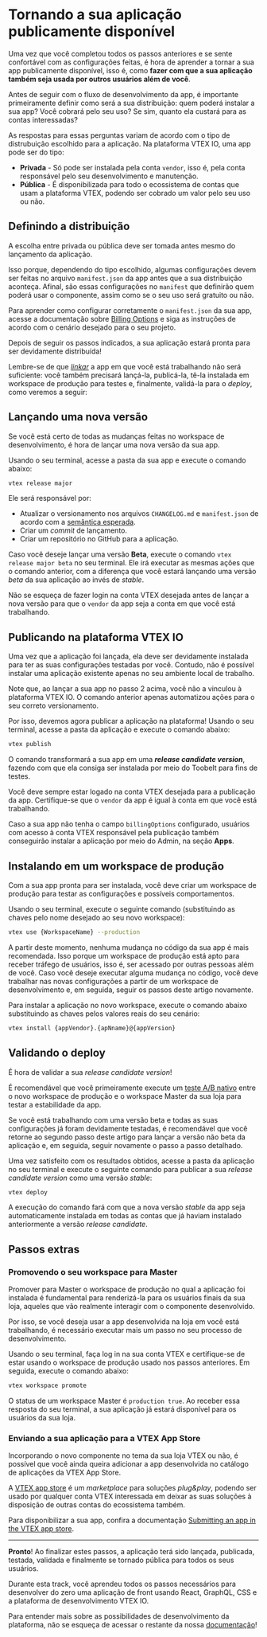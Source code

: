 # Tornando a sua aplicação publicamente disponível

Uma vez que você completou todos os passos anteriores e se sente confortável com as configurações feitas, é hora de aprender a tornar a sua app publicamente disponível, isso é, como **fazer com que a sua aplicação também seja usada por outros usuários além de você**. 

Antes de seguir com o fluxo de desenvolvimento da app, é importante primeiramente definir como será a sua distribuição: quem poderá instalar a sua app? Você cobrará pelo seu uso? Se sim, quanto ela custará para as contas interessadas?

As respostas para essas perguntas variam de acordo com o tipo de distrubuição escolhido para a aplicação. Na plataforma VTEX IO, uma app pode ser do tipo:

- **Privada** - Só pode ser instalada pela conta `vendor`, isso é, pela conta responsável pelo seu desenvolvimento e manutenção. 
- **Pública** - É disponibilizada para todo o ecossistema de contas que usam a plataforma VTEX, podendo ser cobrado um valor pelo seu uso ou não.

## Definindo a distribuição

A escolha entre privada ou pública deve ser tomada antes mesmo do lançamento da aplicação. 

Isso porque, dependendo do tipo escolhido, algumas configurações devem ser feitas no arquivo `manifest.json` da app antes que a sua distribuição aconteça. Afinal, são essas configurações no `manifest` que definirão quem poderá usar o componente, assim como se o seu uso será gratuito ou não. 

Para aprender como configurar corretamente o `manifest.json` da sua app, acesse a documentação sobre [Billing Options](https://vtex.io/docs/concepts/billing-options/) e siga as instruções de acordo com o cenário desejado para o seu projeto. 

Depois de seguir os passos indicados, a sua aplicação estará pronta para ser devidamente distribuída! 

Lembre-se de que [*linkar*](https://vtex.io/docs/recipes/store/linking-an-app) a app em que você está trabalhando não será suficiente: você também precisará lançá-la, publicá-la, tê-la instalada em workspace de produção para testes e, finalmente, validá-la para o *deploy*, como veremos a seguir:

## Lançando uma nova versão

Se você está certo de todas as mudanças feitas no workspace de desenvolvimento, é hora de lançar uma nova versão da sua app. 

Usando o seu terminal, acesse a pasta da sua app e execute o comando abaixo:

```sh
vtex release major
```

Ele será responsável por:

- Atualizar o versionamento nos arquivos `CHANGELOG.md` e `manifest.json` de acordo com a [semântica esperada](https://semver.org/).
- Criar um *commit* de lançamento.
- Criar um repositório no GitHub para a aplicação.

Caso você deseje lançar uma versão **Beta**, execute o comando `vtex release major beta` no seu terminal. Ele irá executar as mesmas ações que o comando anterior, com a diferença que você estará lançando uma versão *beta* da sua aplicação ao invés de *stable*. 

<div class="alert alert-warning">
Não se esqueça de fazer login na conta VTEX desejada antes de lançar a nova versão para que o <code>vendor</code> da app seja a conta em que você está trabalhando. 
</div>

## Publicando na plataforma VTEX IO

Uma vez que a aplicação foi lançada, ela deve ser devidamente instalada para ter as suas configurações testadas por você. Contudo, não é possível instalar uma aplicação existente apenas no seu ambiente local de trabalho.

<div class="alert alert-info">
Note que, ao lançar a sua app no passo 2 acima, você não a vinculou à plataforma VTEX IO. O comando anterior apenas automatizou ações para o seu correto versionamento.
</div>

Por isso, devemos agora publicar a aplicação na plataforma! Usando o seu terminal, acesse a pasta da aplicação e execute o comando abaixo:

```sh
vtex publish
``` 

O comando transformará a sua app em uma ***release candidate version***, fazendo com que ela consiga ser instalada por meio do Toobelt para fins de testes.

<div class="alert alert-warning">
Você deve sempre estar logado na conta VTEX desejada para a publicação da app. Certifique-se que o <code>vendor</code> da app é igual à conta em que você está trabalhando.
</div>

Caso a sua app não tenha o campo `billingOptions` configurado, usuários com acesso à conta VTEX responsável pela publicação também conseguirão instalar a aplicação por meio do Admin, na seção **Apps**.

## Instalando em um workspace de produção

Com a sua app pronta para ser instalada, você deve criar um workspace de produção para testar as configurações e possíveis comportamentos. 

Usando o seu terminal, execute o seguinte comando (substituindo as chaves pelo nome desejado ao seu novo workspace):

```sh
vtex use {WorkspaceName} --production
```

<div class="alert alert-warning">
A partir deste momento, nenhuma mudança no código da sua app é mais recomendada. Isso porque um workspace de produção está apto para receber tráfego de usuários, isso é, ser acessado por outras pessoas além de você. Caso você deseje executar alguma mudança no código, você deve trabalhar nas novas configurações a partir de um workspace de desenvolvimento e, em seguida, seguir os passos deste artigo novamente.
</div>

Para instalar a aplicação no novo workspace, execute o comando abaixo substituindo as chaves pelos valores reais do seu cenário:

```sh
vtex install {appVendor}.{apNname}@{appVersion}
```

## Validando o deploy 

É hora de validar a sua *release candidate version*!

É recomendável que você primeiramente execute um [teste A/B nativo](https://vtex.io/docs/recipes/store/running-native-ab-testing) entre o novo workspace de produção e o workspace Master da sua loja para testar a estabilidade da app. 

<div class="alert alert-warning">
Se você está trabalhando com uma versão beta e todas as suas configurações já foram devidamente testadas, é recomendável que você retorne ao segundo passo deste artigo para lançar a versão não beta da aplicação e, em seguida, seguir novamente o passo a passo detalhado.
</div>

Uma vez satisfeito com os resultados obtidos, acesse a pasta da aplicação no seu terminal e execute o seguinte comando para publicar a sua *release candidate version* como uma versão *stable*:

```sh
vtex deploy
```

A execução do comando fará com que a nova versão *stable* da app seja automaticamente instalada em todas as contas que já haviam instalado anteriormente a versão *release candidate*.

## Passos extras

### Promovendo o seu workspace para Master

Promover para Master o workspace de produção no qual a aplicação foi instalada é fundamental para renderizá-la para os usuários finais da sua loja, aqueles que vão realmente interagir com o componente desenvolvido. 

Por isso, se você deseja usar a app desenvolvida na loja em você está trabalhando, é necessário executar mais um passo no seu processo de desenvolvimento.

Usando o seu terminal, faça log in na sua conta VTEX e certifique-se de estar usando o workspace de produção usado nos passos anteriores. Em seguida, execute o comando abaixo:

```sh
vtex workspace promote
```

<div class="alert alert-info">
O status de um workspace Master é <code>production true</code>. Ao receber essa resposta do seu terminal, a sua aplicação já estará disponível para os usuários da sua loja.
</div>

### Enviando a sua aplicação para a VTEX App Store

Incorporando o novo componente no tema da sua loja VTEX ou não, é possível que você ainda queira adicionar a app desenvolvida no catálogo de aplicações da VTEX App Store. 

A [VTEX app store](https://extensions.vtex.com/) é um *marketplace* para soluções *plug&play*, podendo ser usado por qualquer conta VTEX interessada em deixar as suas soluções à disposição de outras contas do ecossistema também. 

Para disponibilizar a sua app, confira a documentação [Submitting an app in the VTEX app store](https://vtex.io/docs/recipes/development/submitting-your-app-in-the-vtex-app-store/).

---

**Pronto**! Ao finalizar estes passos, a aplicação terá sido lançada, publicada, testada, validada e finalmente se tornado pública para todos os seus usuários. 

Durante esta track, você aprendeu todos os passos necessários para desenvolver do zero uma aplicação de front usando React, GraphQL, CSS e a plataforma de desenvolvimento VTEX IO. 

Para entender mais sobre as possibilidades de desenvolvimento da plataforma, não se esqueça de acessar o restante da nossa [documentação](https://vtex.io/docs/home/)!

